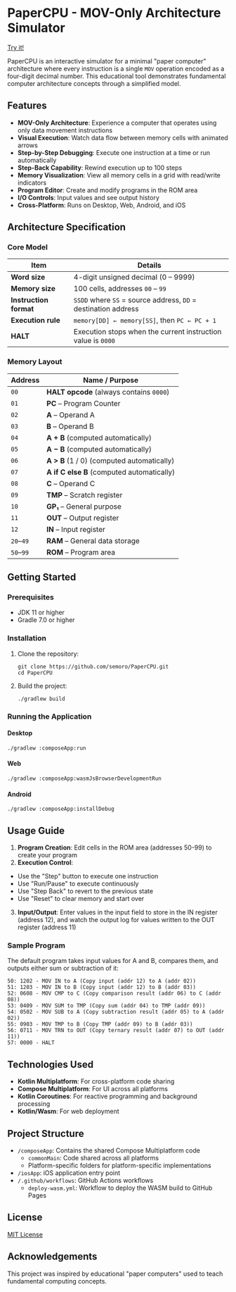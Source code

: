 # PaperCPU - MOV-Only Architecture Simulator

[Try it!](https://semoro.github.io/paper-computer)

PaperCPU is an interactive simulator for a minimal "paper computer" architecture where every instruction is a single `MOV` operation encoded as a four-digit decimal number. This educational tool demonstrates fundamental computer architecture concepts through a simplified model.

## Features

- **MOV-Only Architecture**: Experience a computer that operates using only data movement instructions
- **Visual Execution**: Watch data flow between memory cells with animated arrows
- **Step-by-Step Debugging**: Execute one instruction at a time or run automatically
- **Step-Back Capability**: Rewind execution up to 100 steps
- **Memory Visualization**: View all memory cells in a grid with read/write indicators
- **Program Editor**: Create and modify programs in the ROM area
- **I/O Controls**: Input values and see output history
- **Cross-Platform**: Runs on Desktop, Web, Android, and iOS

## Architecture Specification

### Core Model

| Item | Details |
| ---- | ------- |
| **Word size** | 4-digit unsigned decimal (0 – 9999) |
| **Memory size** | 100 cells, addresses `00` – `99` |
| **Instruction format** | `SSDD` where `SS` = source address, `DD` = destination address |
| **Execution rule** | `memory[DD] ← memory[SS]`, then `PC ← PC + 1` |
| **HALT** | Execution stops when the current instruction value is `0000` |

### Memory Layout

| Address   | Name / Purpose |
|-----------| -------------- |
| `00`      | **HALT opcode** (always contains `0000`) |
| `01`      | **PC** – Program Counter |
| `02`      | **A** – Operand A |
| `03`      | **B** – Operand B |
| `04`      | **A + B** (computed automatically) |
| `05`      | **A − B** (computed automatically) |
| `06`      | **A > B** (1 / 0) (computed automatically) |
| `07`      | **A if C else B** (computed automatically) |
| `08`      | **C** – Operand C |
| `09`      | **TMP** – Scratch register |
| `10`      | **GP₁** – General purpose |
| `11`      | **OUT** – Output register |
| `12`      | **IN** – Input register |
| `20`–`49` | **RAM** – General data storage |
| `50`–`99` | **ROM** – Program area |

## Getting Started

### Prerequisites

- JDK 11 or higher
- Gradle 7.0 or higher

### Installation

1. Clone the repository:
   ```
   git clone https://github.com/semoro/PaperCPU.git
   cd PaperCPU
   ```

2. Build the project:
   ```
   ./gradlew build
   ```

### Running the Application

#### Desktop

```
./gradlew :composeApp:run
```

#### Web

```
./gradlew :composeApp:wasmJsBrowserDevelopmentRun
```

#### Android

```
./gradlew :composeApp:installDebug
```

## Usage Guide

1. **Program Creation**: Edit cells in the ROM area (addresses 50-99) to create your program
2. **Execution Control**:
  - Use the "Step" button to execute one instruction
  - Use "Run/Pause" to execute continuously
  - Use "Step Back" to revert to the previous state
  - Use "Reset" to clear memory and start over
3. **Input/Output**: Enter values in the input field to store in the IN register (address 12), and watch the output log for values written to the OUT register (address 11)

### Sample Program

The default program takes input values for A and B, compares them, and outputs either sum or subtraction of it:

```
50: 1202 - MOV IN to A (Copy input (addr 12) to A (addr 02))
51: 1203 - MOV IN to B (Copy input (addr 12) to B (addr 03))
52: 0608 - MOV CMP to C (Copy comparison result (addr 06) to C (addr 08))
53: 0409 - MOV SUM to TMP (Copy sum (addr 04) to TMP (addr 09))
54: 0502 - MOV SUB to A (Copy subtraction result (addr 05) to A (addr 02))
55: 0903 - MOV TMP to B (Copy TMP (addr 09) to B (addr 03))
56: 0711 - MOV TRN to OUT (Copy ternary result (addr 07) to OUT (addr 11))
57: 0000 - HALT
```

## Technologies Used

- **Kotlin Multiplatform**: For cross-platform code sharing
- **Compose Multiplatform**: For UI across all platforms
- **Kotlin Coroutines**: For reactive programming and background processing
- **Kotlin/Wasm**: For web deployment

## Project Structure

- `/composeApp`: Contains the shared Compose Multiplatform code
  - `commonMain`: Code shared across all platforms
  - Platform-specific folders for platform-specific implementations
- `/iosApp`: iOS application entry point
- `/.github/workflows`: GitHub Actions workflows
  - `deploy-wasm.yml`: Workflow to deploy the WASM build to GitHub Pages

## License

[MIT License](LICENSE)

## Acknowledgements

This project was inspired by educational "paper computers" used to teach fundamental computing concepts.
